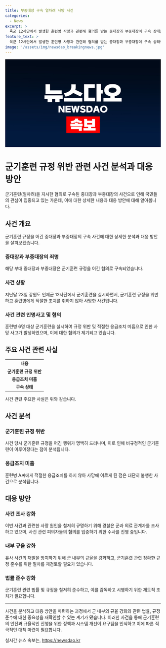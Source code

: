 ```yaml
---
title: 부중대장 구속 얼차려 사망 사건
categories:
  - News
excerpt: >
  육군 12사단에서 발생한 훈련병 사망과 관련해 혐의를 받는 중대장과 부중대장이 구속 상태로 검찰에 넘겨졌다. 강원경찰청은 직권남용 가혹행위와 업무상 과실치사 혐의로 구속 송치했으며, 군기훈련 과정에서 규정을 어기고 훈련병에게 비정상적인 군기훈련을 강요해 사망에 이르게 한 것으로 밝혀졌다. 경찰은 군과 의료 관계자를 조사해 사망원인을 규명하고 피의자들의 혐의를 입증했다. 춘천지법은 영장전담판사로부터 증거인멸의 우려가 있다며 영장을 발부했다.
feature_text: >
  육군 12사단에서 발생한 훈련병 사망과 관련해 혐의를 받는 중대장과 부중대장이 구속 상태로 검찰에 넘겨졌다. 강원경찰청은 직권남용 가혹행위와 업무상 과실치사 혐의로 구속 송치했으며, 군기훈련 과정에서 규정을 어기고 훈련병에게 비정상적인 군기훈련을 강요해 사망에 이르게 한 것으로 밝혀졌다. 경찰은 군과 의료 관계자를 조사해 사망원인을 규명하고 피의자들의 혐의를 입증했다. 춘천지법은 영장전담판사로부터 증거인멸의 우려가 있다며 영장을 발부했다.
image: '/assets/img/newsdao_breakingnews.jpg'
---
```


<p><img src="/assets/img/newsdao_breakingnews.jpg" alt="pcversion 속보" /></p>

<h1>군기훈련 규정 위반 관련 사건 분석과 대응 방안</h1>

<p data-ke-size="size16">군기훈련(얼차려)을 지시한 혐의로 구속된 중대장과 부중대장의 사건으로 인해 국민들의 관심이 집중되고 있는 가운데, 이에 대한 상세한 내용과 대응 방안에 대해 알아봅니다.</p>

<h2 data-ke-size="size26">사건 개요</h2>

<p>군기훈련 규정을 어긴 중대장과 부중대장의 구속 사건에 대한 상세한 분석과 대응 방안을 살펴보겠습니다.</p>

<h3>중대장과 부중대장의 죄명</h3>

<p data-ke-size="size16">해당 부대 중대장과 부중대장은 군기훈련 규정을 어긴 혐의로 구속되었습니다.</p>

<h3>사건 상황</h3>

<p data-ke-size="size16">지난달 23일 강원도 인제군 12사단에서 군기훈련을 실시하면서, 군기훈련 규정을 위반하고 훈련병에게 적절한 조치를 취하지 않아 사망한 사건입니다.</p>

<h3>사건 관련 인명사고 및 혐의</h3>

<p data-ke-size="size16">훈련병 6명 대상 군기훈련을 실시하여 규정 위반 및 적절한 응급조치 미흡으로 인한 사망 사고가 발생하였으며, 이에 대한 혐의가 제기되고 있습니다.</p>

<h2 data-ke-size="size26">주요 사건 관련 사실</h2>

<table>
    <tr>
        <td style="text-align: center; height: 17px;"><b>내용</b></td>
    </tr>
    <tr>
        <td style="text-align: center; height: 17px;"><b>군기훈련 규정 위반</b></td>
    </tr>
    <tr>
        <td style="text-align: center; height: 17px;"><b>응급조치 미흡</b></td>
    </tr>
    <tr>
        <td style="text-align: center; height: 17px;"><b>구속 상태</b></td>
    </tr>
</table>

<p data-ke-size="size16">사건 관련 주요한 사실은 위와 같습니다.</p>

<h2 data-ke-size="size26">사건 분석</h2>

<h3>군기훈련 규정 위반</h3>

<p data-ke-size="size16">사건 당시 군기훈련 규정을 어긴 행위가 명백히 드러나며, 이로 인해 비규정적인 군기훈련이 이루어졌다는 점이 분석됩니다.</p>

<h3>응급조치 미흡</h3>

<p data-ke-size="size16">훈련병 A씨에게 적절한 응급조치를 하지 않아 사망에 이르게 된 점은 대단히 불행한 사건으로 분석됩니다.</p>

<h2 data-ke-size="size26">대응 방안</h2>

<h3>사건 조사 강화</h3>

<p data-ke-size="size16">이번 사건과 관련한 사망 원인을 철저히 규명하기 위해 경찰은 군과 의료 관계자를 조사하고 있으며, 사건 관련 피의자들의 혐의를 입증하기 위한 수사를 진행 중입니다.</p>

<h3>내부 규율 강화</h3>

<p data-ke-size="size16">유사 사건의 재발을 방지하기 위해 군 내부의 규율을 강화하고, 군기훈련 관련 정확한 규정 준수를 위한 절차를 재검토할 필요가 있습니다.</p>

<h3>법률 준수 강화</h3>

<p data-ke-size="size16">군기훈련 관련 법률 및 규정을 철저히 준수하고, 이를 감독하고 시행하기 위한 제도적 조치가 필요합니다.</p>

<hr>

<p data-ke-size="size16">사건을 분석하고 대응 방안을 마련하는 과정에서 군 내부의 규율 강화와 관련 법률, 규정 준수에 대한 중요성을 재확인할 수 있는 계기가 됐습니다. 이러한 사건을 통해 군기훈련의 안전과 규율적인 진행을 위한 정책과 시스템 개선이 요구됨을 인식하고 이에 따른 적극적인 대책 마련이 필요합니다.</p>
실시간 뉴스 속보는, <a href="https://newsdao.kr" rel="dofollow">https://newsdao.kr</a>



